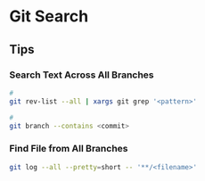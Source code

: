 # Git Search

<!--
grep
-->

## Tips

### Search Text Across All Branches

```sh
#
git rev-list --all | xargs git grep '<pattern>'

#
git branch --contains <commit>
```

### Find File from All Branches

```sh
git log --all --pretty=short -- '**/<filename>'
```
